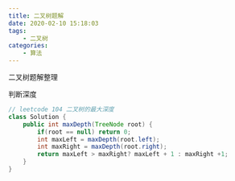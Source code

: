 ```yaml
---
title: 二叉树题解
date: 2020-02-10 15:18:03
tags:
    - 二叉树
categories:
    - 算法
---
```


二叉树题解整理

判断深度

<!--more-->

```java
// leetcode 104 二叉树的最大深度
class Solution {
    public int maxDepth(TreeNode root) {
        if(root == null) return 0;
        int maxLeft = maxDepth(root.left);
        int maxRight = maxDepth(root.right);
        return maxLeft > maxRight? maxLeft + 1 : maxRight +1;
    }
}
```

```java

```